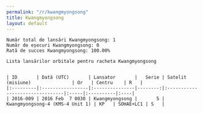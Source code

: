 ```yaml
---
permalink: "/r/kwangmyongsong"
title: Kwangmyongsong
layout: default
---
```


    Număr total de lansări Kwangmyongsong: 1
    Număr de eșecuri Kwangmyongsong: 0
    Rată de succes Kwangmyongsong: 100.00%
    
    Lista lansărilor orbitale pentru racheta Kwangmyongsong
    
    
    | ID       | Dată (UTC)       | Lansator       |   Serie | Satelit (misiune)               | Or   | Centru    | R   |
    |:---------|:-----------------|:---------------|--------:|:--------------------------------|:-----|:----------|:----|
    | 2016-009 | 2016 Feb  7 0030 | Kwangmyongsong |       5 | Kwangmyongsong-4 (KMS-4 Unit 1) | KP   | SOHAE+LC1 | S   |

